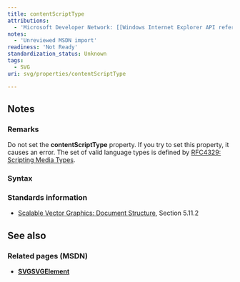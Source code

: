 ```yaml
---
title: contentScriptType
attributions:
  - 'Microsoft Developer Network: [[Windows Internet Explorer API reference](http://msdn.microsoft.com/en-us/library/ie/hh828809%28v=vs.85%29.aspx) Article]'
notes:
  - 'Unreviewed MSDN import'
readiness: 'Not Ready'
standardization_status: Unknown
tags:
  - SVG
uri: svg/properties/contentScriptType

---
```

## <span>Notes</span>

### <span>Remarks</span>

Do not set the **contentScriptType** property. If you try to set this property, it causes an error. The set of valid language types is defined by [RFC4329: Scripting Media Types](http://go.microsoft.com/fwlink/p/?linkid=203481).

### <span>Syntax</span>

### <span>Standards information</span>

-   [Scalable Vector Graphics: Document Structure](http://go.microsoft.com/fwlink/p/?linkid=204733), Section 5.11.2

## <span>See also</span>

### <span>Related pages (MSDN)</span>

-   [**SVGSVGElement**](/svg/elements/svg)

